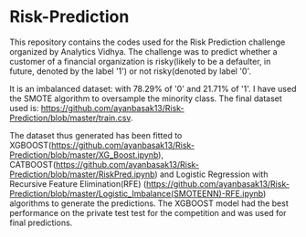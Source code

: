 # Risk-Prediction

This repository contains the codes used for the Risk Prediction challenge organized by Analytics Vidhya. The challenge was to predict whether a customer of a financial organization is risky(likely to be a defaulter, in future, denoted by the label '1') or not risky(denoted by label '0'. 

It is an imbalanced dataset: with 78.29% of  '0' and 21.71% of  '1'. I have used the SMOTE algorithm to oversample the minority class. The final dataset used is:  https://github.com/ayanbasak13/Risk-Prediction/blob/master/train.csv. 

The dataset thus generated has been fitted to XGBOOST(https://github.com/ayanbasak13/Risk-Prediction/blob/master/XG_Boost.ipynb), CATBOOST(https://github.com/ayanbasak13/Risk-Prediction/blob/master/RiskPred.ipynb) and Logistic Regression with Recursive Feature Elimination(RFE) (https://github.com/ayanbasak13/Risk-Prediction/blob/master/Logistic_Imbalance(SMOTEENN)-RFE.ipynb) algorithms to generate the predictions. The XGBOOST model had the best performance on the private test test for the competition and was used for final predictions.
